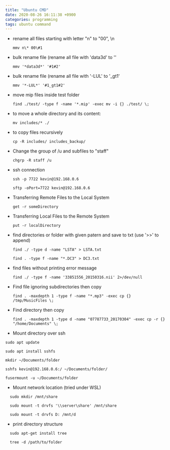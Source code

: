 ```yaml
---
title: "Ubuntu CMD"
date: 2020-08-26 16:11:38 +0900
categories: programming
tags: ubuntu command
---
```


- rename all files starting with letter "n" to "00", \n

  `mmv n\* 00\#1`

- bulk rename file (rename all file with 'data3d' to ''

  `mmv '*data3d*' '#1#2'`

- bulk rename file (rename all file with '-LUL' to '\_gt1'

  `mmv '*-LUL*' '#1_gt1#2'`

- move mip files inside test folder

  `find ./test/ -type f -name '*.mip' -exec mv -i {} ./test/ \;`

- to move a whole directory and its content:

  `mv includes/* ./`

- to copy files recursively

  `cp -R includes/ includes_backup/`

- Change the group of /u and subfiles to "staff"

  `chgrp -R staff /u`

- ssh connection

  `ssh -p 7722 kevin@192.168.0.6`

  `sftp -oPort=7722 kevin@192.168.0.6`

- Transferring Remote Files to the Local System

  `get -r someDirectory`

- Transferring Local Files to the Remote System

  `put -r localDirectory`

- find directories or folder with given patern and save to txt (use '>>' to append)

  `find ./ -type d -name "LSTA" > LSTA.txt`

  `find . -type f -name "*.DC3" > DC3.txt`

- find files without printing error message

  `find ./ -type f -name '33851556_20150316.nii' 2>/dev/null`

- Find file ignoring subdirectories then copy

  `find . -maxdepth 1 -type f -name "*.mp3" -exec cp {} /tmp/MusicFiles \;`

- Find directory then copy

  `find . -maxdepth 1 -type d -name "07787733_20170304" -exec cp -r {} "/home/Documents" \;`

- Mount directory over ssh

```shell
sudo apt update

sudo apt install sshfs

mkdir ~/Documents/folder

sshfs kevin@192.168.0.6:/ ~/Documents/folder/

fusermount -u ~/Documents/folder
```

- Mount network location (tried under WSL)

```shell
  sudo mkdir /mnt/share

  sudo mount -t drvfs '\\server\share' /mnt/share

  sudo mount -t drvfs D: /mnt/d
```

- print directory structure

```shell
  sudo apt-get install tree

  tree -d /path/to/folder
```
